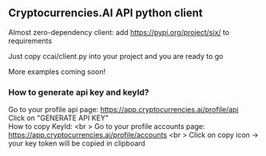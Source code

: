 ## Cryptocurrencies.AI API python client

Almost zero-dependency client: add https://pypi.org/project/six/ to requirements

Just copy ccai/client.py into your project and you are ready to go

More examples coming soon!

### How to generate api key and keyId?

Go to your profile api page: https://app.cryptocurrencies.ai/profile/api <br/>
Click on "GENERATE API KEY" <br/>
How to copy KeyId: <br \>
Go to your profile accounts page: https://app.cryptocurrencies.ai/profile/accounts <br \>
Click on copy icon -> your key token will be copied in clipboard

